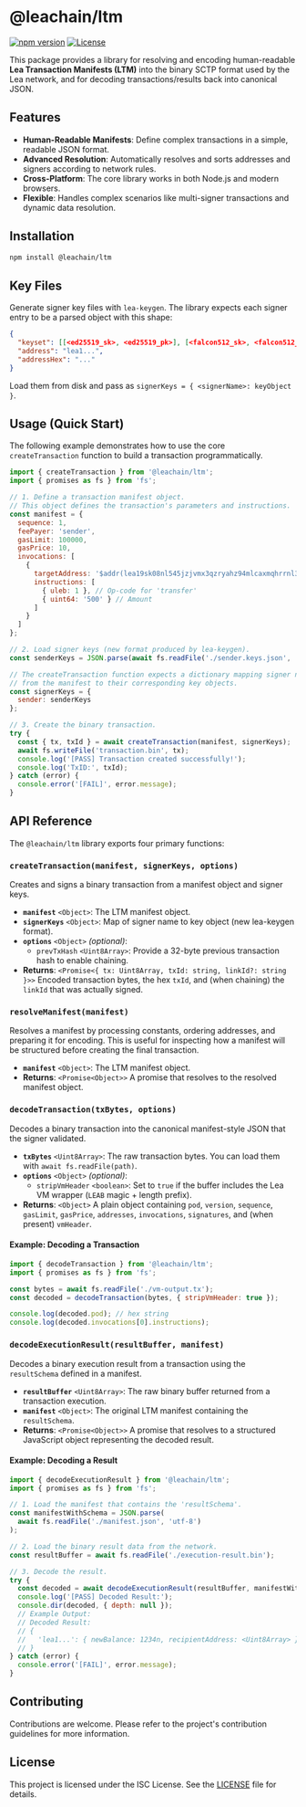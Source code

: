 <!--
giturl: https://github.com/LEA-Blockchain/ltm
name: ltm
version: 1.0.0
description: A library for resolving and encoding LEA Transaction Manifests.
-->

# @leachain/ltm

[![npm version](https://img.shields.io/npm/v/@getlea/ltm.svg)](https://www.npmjs.com/package/@getlea/ltm)
[![License](https://img.shields.io/npm/l/@getlea/ltm.svg)](https://github.com/LEA-Blockchain/ltm/blob/main/LICENSE)

This package provides a library for resolving and encoding human-readable **Lea Transaction Manifests (LTM)** into the binary SCTP format used by the Lea network, and for decoding transactions/results back into canonical JSON.

## Features

-   **Human-Readable Manifests**: Define complex transactions in a simple, readable JSON format.
-   **Advanced Resolution**: Automatically resolves and sorts addresses and signers according to network rules.
-   **Cross-Platform**: The core library works in both Node.js and modern browsers.
-   **Flexible**: Handles complex scenarios like multi-signer transactions and dynamic data resolution.

## Installation

```sh
npm install @leachain/ltm
```

## Key Files

Generate signer key files with `lea-keygen`. The library expects each signer entry to be a parsed object with this shape:

```json
{
  "keyset": [[<ed25519_sk>, <ed25519_pk>], [<falcon512_sk>, <falcon512_pk>]],
  "address": "lea1...",
  "addressHex": "..."
}
```

Load them from disk and pass as `signerKeys = { <signerName>: keyObject }`.

## Usage (Quick Start)

The following example demonstrates how to use the core `createTransaction` function to build a transaction programmatically.

```javascript
import { createTransaction } from '@leachain/ltm';
import { promises as fs } from 'fs';

// 1. Define a transaction manifest object.
// This object defines the transaction's parameters and instructions.
const manifest = {
  sequence: 1,
  feePayer: 'sender',
  gasLimit: 100000,
  gasPrice: 10,
  invocations: [
    {
      targetAddress: '$addr(lea19sk08nl545jzjvmx3qzryahz94mlcaxmqhrrnl3slw83ys53p08qj3zkcw)',
      instructions: [
        { uleb: 1 }, // Op-code for 'transfer'
        { uint64: '500' } // Amount
      ]
    }
  ]
};

// 2. Load signer keys (new format produced by lea-keygen).
const senderKeys = JSON.parse(await fs.readFile('./sender.keys.json', 'utf-8'));

// The createTransaction function expects a dictionary mapping signer names
// from the manifest to their corresponding key objects.
const signerKeys = {
  sender: senderKeys
};

// 3. Create the binary transaction.
try {
  const { tx, txId } = await createTransaction(manifest, signerKeys);
  await fs.writeFile('transaction.bin', tx);
  console.log('[PASS] Transaction created successfully!');
  console.log('TxID:', txId);
} catch (error) {
  console.error('[FAIL]', error.message);
}
```

## API Reference

The `@leachain/ltm` library exports four primary functions:

### `createTransaction(manifest, signerKeys, options)`

Creates and signs a binary transaction from a manifest object and signer keys.

-   **`manifest`** `<Object>`: The LTM manifest object.
-   **`signerKeys`** `<Object>`: Map of signer name to key object (new lea-keygen format).
-   **`options`** `<Object>` *(optional)*:
    -   `prevTxHash` `<Uint8Array>`: Provide a 32-byte previous transaction hash to enable chaining.
-   **Returns**: `<Promise<{ tx: Uint8Array, txId: string, linkId?: string }>>` Encoded transaction bytes, the hex `txId`, and (when chaining) the `linkId` that was actually signed.

### `resolveManifest(manifest)`

Resolves a manifest by processing constants, ordering addresses, and preparing it for encoding. This is useful for inspecting how a manifest will be structured before creating the final transaction.

-   **`manifest`** `<Object>`: The LTM manifest object.
-   **Returns**: `<Promise<Object>>` A promise that resolves to the resolved manifest object.

### `decodeTransaction(txBytes, options)`

Decodes a binary transaction into the canonical manifest-style JSON that the signer validated.

-   **`txBytes`** `<Uint8Array>`: The raw transaction bytes. You can load them with `await fs.readFile(path)`.
-   **`options`** `<Object>` *(optional)*:
    -   `stripVmHeader` `<boolean>`: Set to `true` if the buffer includes the Lea VM wrapper (`LEAB` magic + length prefix).
-   **Returns**: `<Object>` A plain object containing `pod`, `version`, `sequence`, `gasLimit`, `gasPrice`, `addresses`, `invocations`, `signatures`, and (when present) `vmHeader`.

#### Example: Decoding a Transaction

```javascript
import { decodeTransaction } from '@leachain/ltm';
import { promises as fs } from 'fs';

const bytes = await fs.readFile('./vm-output.tx');
const decoded = decodeTransaction(bytes, { stripVmHeader: true });

console.log(decoded.pod); // hex string
console.log(decoded.invocations[0].instructions);
```

### `decodeExecutionResult(resultBuffer, manifest)`

Decodes a binary execution result from a transaction using the `resultSchema` defined in a manifest.

-   **`resultBuffer`** `<Uint8Array>`: The raw binary buffer returned from a transaction execution.
-   **`manifest`** `<Object>`: The original LTM manifest containing the `resultSchema`.
-   **Returns**: `<Promise<Object>>` A promise that resolves to a structured JavaScript object representing the decoded result.

#### Example: Decoding a Result

```javascript
import { decodeExecutionResult } from '@leachain/ltm';
import { promises as fs } from 'fs';

// 1. Load the manifest that contains the 'resultSchema'.
const manifestWithSchema = JSON.parse(
  await fs.readFile('./manifest.json', 'utf-8')
);

// 2. Load the binary result data from the network.
const resultBuffer = await fs.readFile('./execution-result.bin');

// 3. Decode the result.
try {
  const decoded = await decodeExecutionResult(resultBuffer, manifestWithSchema);
  console.log('[PASS] Decoded Result:');
  console.dir(decoded, { depth: null });
  // Example Output:
  // Decoded Result:
  // {
  //   'lea1...': { newBalance: 1234n, recipientAddress: <Uint8Array> }
  // }
} catch (error) {
  console.error('[FAIL]', error.message);
}
```

## Contributing

Contributions are welcome. Please refer to the project's contribution guidelines for more information.

## License

This project is licensed under the ISC License. See the [LICENSE](LICENSE) file for details.
